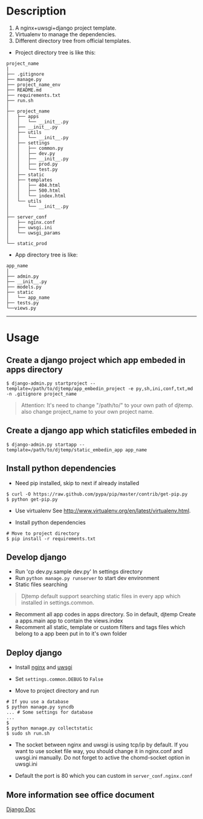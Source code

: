 # Description

1. A nginx+uwsgi+django project template.
2. Virtualenv to manage the dependencies.
3. Different directory tree from official templates.

* Project directory tree is like this:

```
project_name
|
├── .gitignore
├── manage.py
├── project_name_env
├── README.md
├── requirements.txt
├── run.sh
│   
├── project_name
│   ├── apps
│   │   └── __init__.py
│   ├── __init__.py
│   ├── utils
│   │   └── __init__.py
│   ├── settings
│   │   ├── common.py
│   │   ├── dev.py
│   │   ├── __init__.py
│   │   ├── prod.py
│   │   └── test.py
│   ├── static
│   ├── templates
│   │   ├── 404.html
│   │   ├── 500.html
│   │   └── index.html
│   └── utils
│       └── __init__.py
│   
├── server_conf
│   ├── nginx.conf
│   ├── uwsgi.ini
│   └── uwsgi_params
│   
└── static_prod
```

* App directory tree is like:

```
app_name
│   
├── admin.py
├── __init__.py
├── models.py
├── static
│   └── app_name
├── tests.py
└──views.py
```


-------------------
# Usage

## Create a django project which app embeded in apps directory

```
$ django-admin.py startproject --template=/path/to/djtemp/app_embedin_project -e py,sh,ini,conf,txt,md -n .gitignore project_name
```

> Attention: It's need to change "/path/to/" to your own path of djtemp. 
> also change project_name to your own project name.

## Create a django app which staticfiles embeded in

```
$ django-admin.py startapp --template=/path/to/djtemp/static_embedin_app app_name
```

## Install python dependencies
* Need pip installed, skip to next if already installed

```
$ curl -O https://raw.github.com/pypa/pip/master/contrib/get-pip.py
$ python get-pip.py
```

* Use virtualenv
See http://www.virtualenv.org/en/latest/virtualenv.html.

* Install python dependencies

```
# Move to project directory
$ pip install -r requirements.txt
```

## Develop django
* Run 'cp dev.py.sample dev.py' In settings directory
* Run `python manage.py runserver` to start dev environment
* Static files searching

> Djtemp default support searching static files in every app which installed
> in settings.common.

* Recomment all app codes in apps directory. So in default, djtemp Create a apps.main app to contain the views.index
* Recomment all static, template or custom filters and tags files which belong to a app been put in to it's own folder

## Deploy django

* Install [nginx](http://wiki.nginx.org/Install) and [uwsgi](http://uwsgi-docs.readthedocs.org/en/latest/Install.html)


* Set `settings.common.DEBUG` to `False`
* Move to project directory and run

```
# If you use a database
$ python manage.py syncdb
... # Some settings for database
...
$
$ python manage.py collectstatic
$ sudo sh run.sh
```

* The socket between nginx and uwsgi is using tcp/ip by default.
If you want to use socket file way, you should change it in nginx.conf and uwsgi.ini manually.
Do not forget to active the chomd-socket option in uwsgi.ini

* Default the port is 80 which you can custom in `server_conf.nginx.conf`

## More information see office document
[Django Doc](https://docs.djangoproject.com/en/1.6/)
